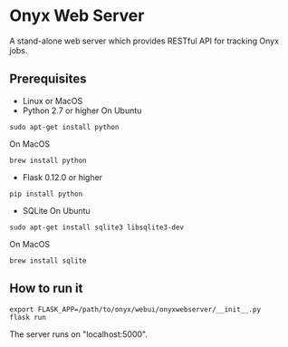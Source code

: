 # Onyx Web Server

A stand-alone web server which provides RESTful API for tracking Onyx jobs.

## Prerequisites

* Linux or MacOS
* Python 2.7 or higher
On Ubuntu
```
sudo apt-get install python
```
On MacOS
```
brew install python
```
* Flask 0.12.0 or higher
```
pip install python
```
* SQLite
On Ubuntu
```
sudo apt-get install sqlite3 libsqlite3-dev
```
On MacOS
```
brew install sqlite
```

## How to run it

```
export FLASK_APP=/path/to/onyx/webui/onyxwebserver/__init__.py
flask run
```
The server runs on "localhost:5000".
